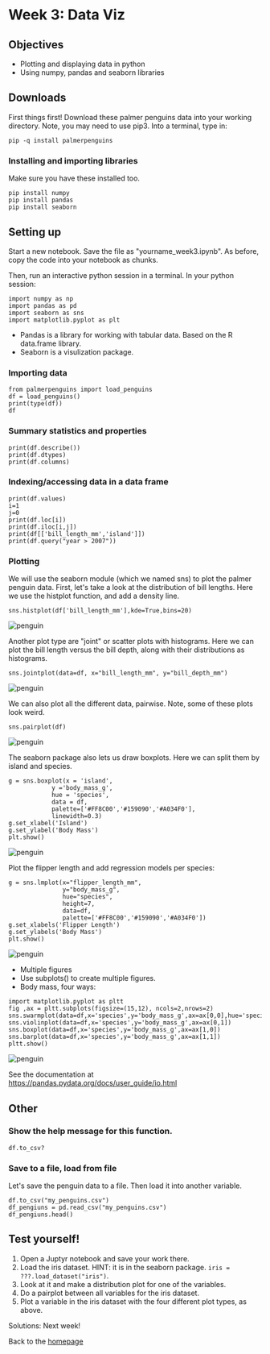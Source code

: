 # Week 3: Data Viz
## Objectives 
- Plotting and displaying data in python
- Using numpy, pandas and seaborn libraries
  
## Downloads  
First things first! Download these palmer penguins data into your working directory. Note, you may need to use pip3. 
Into a terminal, type in: 
```
pip -q install palmerpenguins
```

### Installing and importing libraries 

Make sure you have these installed too. 
```
pip install numpy
pip install pandas
pip install seaborn
```

## Setting up
Start a new notebook. Save the file as "yourname_week3.ipynb". 
As before, copy the code into your notebook as chunks. 

Then, run an interactive python session in a terminal. In your python session:
```
import numpy as np
import pandas as pd
import seaborn as sns
import matplotlib.pyplot as plt
```
- Pandas is a library for working with tabular data. Based on the R data.frame library.
- Seaborn is a visulization package. 

### Importing data 
```
from palmerpenguins import load_penguins
df = load_penguins()
print(type(df))
df
```
### Summary statistics and properties 
```
print(df.describe())
print(df.dtypes)
print(df.columns)
```
### Indexing/accessing data in a data frame 
```
print(df.values)
i=1
j=0
print(df.loc[i])
print(df.iloc[i,j])
print(df[['bill_length_mm','island']])
print(df.query("year > 2007"))

```

### Plotting 
We will use the seaborn module (which we named sns) to plot the palmer penguin data. First, let's take a look at the distribution of bill lengths. 
Here we use the histplot function, and add a density line. 
```
sns.histplot(df['bill_length_mm'],kde=True,bins=20)
```
![penguin](../imgs/penguin_histplot.png)

Another plot type are "joint" or scatter plots with histograms. Here we can plot the bill length versus the bill depth, along with their distributions as histograms. 
```
sns.jointplot(data=df, x="bill_length_mm", y="bill_depth_mm") 
```
![penguin](../imgs/penguin_scatterplot.png)

We can also plot all the different data, pairwise. Note, some of these plots look weird. 
```
sns.pairplot(df)
```
![penguin](../imgs/penguin_pairs.png)


The seaborn package also lets us draw boxplots. Here we can split them by island and species. 
```
g = sns.boxplot(x = 'island',
            y ='body_mass_g',
            hue = 'species',
            data = df,
            palette=['#FF8C00','#159090','#A034F0'],
            linewidth=0.3)
g.set_xlabel('Island')
g.set_ylabel('Body Mass')
plt.show()
```
![penguin](../imgs/penguin_boxplot.png)


Plot the flipper length and add regression models per species:  
```
g = sns.lmplot(x="flipper_length_mm",
               y="body_mass_g",
               hue="species",
               height=7,
               data=df,
               palette=['#FF8C00','#159090','#A034F0'])
g.set_xlabels('Flipper Length')
g.set_ylabels('Body Mass')
plt.show() 
```
![penguin](../imgs/penguin_lmplot.png)

- Multiple figures
- Use subplots() to create multiple figures.
- Body mass, four ways: 
```
import matplotlib.pyplot as pltt
fig ,ax = pltt.subplots(figsize=(15,12), ncols=2,nrows=2)
sns.swarmplot(data=df,x='species',y='body_mass_g',ax=ax[0,0],hue='species')
sns.violinplot(data=df,x='species',y='body_mass_g',ax=ax[0,1])
sns.boxplot(data=df,x='species',y='body_mass_g',ax=ax[1,0])
sns.barplot(data=df,x='species',y='body_mass_g',ax=ax[1,1])
pltt.show()
```
![penguin](../imgs/penguin_multiple.png)

See the documentation at https://pandas.pydata.org/docs/user_guide/io.html

## Other 
### Show the help message for this function.
```
df.to_csv?
```     

### Save to a file, load from file 
Let's save the penguin data to a file. Then load it into another variable. 
```
df.to_csv("my_penguins.csv")
df_pengiuns = pd.read_csv("my_penguins.csv")
df_pengiuns.head()
```    


## Test yourself!
1. Open a Juptyr notebook and save your work there.
2. Load the iris dataset. HINT: it is in the seaborn package. `iris = ???.load_dataset("iris")`.
3. Look at it and make a distribution plot for one of the variables. 
4. Do a pairplot between all variables for the iris dataset.
5. Plot a variable in the iris dataset with the four different plot types, as above. 

Solutions: Next week!

Back to the [homepage](../README.md)


